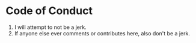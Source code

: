 # Code of Conduct

1. I will attempt to not be a jerk.
2. If anyone else ever comments or contributes here, also don't be a jerk.
